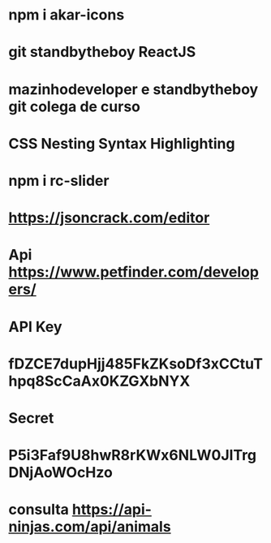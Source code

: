 # npm i akar-icons
# git standbytheboy ReactJS


# mazinhodeveloper e standbytheboy git colega de curso

# CSS Nesting Syntax Highlighting
# npm i rc-slider
# https://jsoncrack.com/editor

# Api https://www.petfinder.com/developers/


# API Key
# fDZCE7dupHjj485FkZKsoDf3xCCtuThpq8ScCaAx0KZGXbNYX

# Secret
# P5i3Faf9U8hwR8rKWx6NLW0JITrgDNjAoWOcHzo


# consulta https://api-ninjas.com/api/animals
